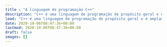 ```yaml
---
title : "A linguagem de programação C++"
description: "C++ é uma linguagem de programação de propósito geral e é amplamente utilizada hoje em dia para Dynamic programming. Possui recursos de programação imperativos, orientados a objetos e genéricos. C++ é executado em muitas plataformas como Windows, Linux, Unix, Mac etc."
lead: "C++ é uma linguagem de programação de propósito geral e é amplamente utilizada hoje em dia para Dynamic programming. Possui recursos de programação imperativos, orientados a objetos e genéricos. C++ é executado em muitas plataformas como Windows, Linux, Unix, Mac etc."
date: 2020-10-06T08:47:36+00:00
lastmod: 2020-10-06T08:47:36+00:00
draft: false
images: []
---
```

